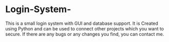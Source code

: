 # Login-System-
This is a small login system with GUI and database support. It is Created using Python and can be used to connect other projects which you want to secure.
If there are any bugs or any changes you find, you can contact me.
